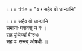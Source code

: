 +++
title = "०५ सहैव वो धान्यानि"

+++
सहैव वो धान्यानि  
समानाः पशवश् च वः ।  
सह पृथिव्यां वीरुधः  
सह वः सन्त्व् ओषधीः ॥